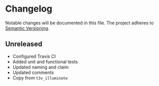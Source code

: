 Changelog
=========

Notable changes will be documented in this file. The project adheres to [Semantic Versioning].

Unreleased
----------

* Configured Travis CI
* Added unit and functional tests
* Updated naming and claim
* Updated comments
* Copy from `t3v_illuminate`

[Semantic Versioning]: http://semver.org "Semantic Versioning"